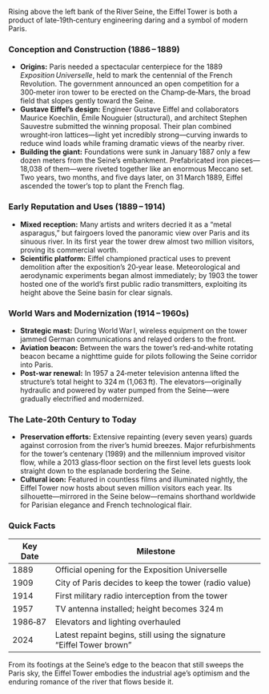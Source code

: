 Rising above the left bank of the River Seine, the Eiffel Tower is both a product of late‑19th‑century engineering daring and a symbol of modern Paris.

### Conception and Construction (1886 – 1889)

* **Origins:** Paris needed a spectacular centerpiece for the 1889 *Exposition Universelle*, held to mark the centennial of the French Revolution. The government announced an open competition for a 300‑meter iron tower to be erected on the Champ‑de‑Mars, the broad field that slopes gently toward the Seine.
* **Gustave Eiffel’s design:** Engineer Gustave Eiffel and collaborators Maurice Koechlin, Émile Nouguier (structural), and architect Stephen Sauvestre submitted the winning proposal. Their plan combined wrought‑iron lattices—light yet incredibly strong—curving inwards to reduce wind loads while framing dramatic views of the nearby river.
* **Building the giant:** Foundations were sunk in January 1887 only a few dozen meters from the Seine’s embankment. Prefabricated iron pieces—18,038 of them—were riveted together like an enormous Meccano set. Two years, two months, and five days later, on 31 March 1889, Eiffel ascended the tower’s top to plant the French flag.

### Early Reputation and Uses (1889 – 1914)

* **Mixed reception:** Many artists and writers decried it as a “metal asparagus,” but fairgoers loved the panoramic view over Paris and its sinuous river. In its first year the tower drew almost two million visitors, proving its commercial worth.
* **Scientific platform:** Eiffel championed practical uses to prevent demolition after the exposition’s 20‑year lease. Meteorological and aerodynamic experiments began almost immediately; by 1903 the tower hosted one of the world’s first public radio transmitters, exploiting its height above the Seine basin for clear signals.

### World Wars and Modernization (1914 – 1960s)

* **Strategic mast:** During World War I, wireless equipment on the tower jammed German communications and relayed orders to the front.
* **Aviation beacon:** Between the wars the tower’s red‑and‑white rotating beacon became a nighttime guide for pilots following the Seine corridor into Paris.
* **Post‑war renewal:** In 1957 a 24‑meter television antenna lifted the structure’s total height to 324 m (1,063 ft). The elevators—originally hydraulic and powered by water pumped from the Seine—were gradually electrified and modernized.

### The Late‑20th Century to Today

* **Preservation efforts:** Extensive repainting (every seven years) guards against corrosion from the river’s humid breezes. Major refurbishments for the tower’s centenary (1989) and the millennium improved visitor flow, while a 2013 glass‑floor section on the first level lets guests look straight down to the esplanade bordering the Seine.
* **Cultural icon:** Featured in countless films and illuminated nightly, the Eiffel Tower now hosts about seven million visitors each year. Its silhouette—mirrored in the Seine below—remains shorthand worldwide for Parisian elegance and French technological flair.

### Quick Facts

| Key Date | Milestone                                                             |
| -------- | --------------------------------------------------------------------- |
| 1889     | Official opening for the Exposition Universelle                       |
| 1909     | City of Paris decides to keep the tower (radio value)                 |
| 1914     | First military radio interception from the tower                      |
| 1957     | TV antenna installed; height becomes 324 m                            |
| 1986‑87  | Elevators and lighting overhauled                                     |
| 2024     | Latest repaint begins, still using the signature “Eiffel Tower brown” |

From its footings at the Seine’s edge to the beacon that still sweeps the Paris sky, the Eiffel Tower embodies the industrial age’s optimism and the enduring romance of the river that flows beside it.
